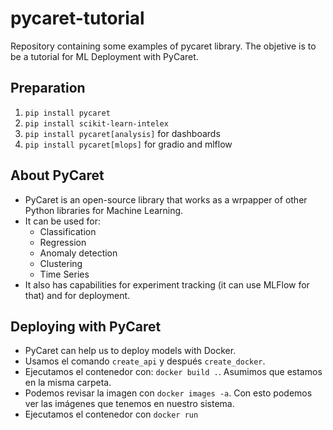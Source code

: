 # pycaret-tutorial
Repository containing some examples of pycaret library. The objetive is to be a tutorial for ML Deployment with PyCaret.

## Preparation

1. `pip install pycaret`
2. `pip install scikit-learn-intelex`
3. `pip install pycaret[analysis]` for dashboards
4. `pip install pycaret[mlops]` for gradio and mlflow

## About PyCaret

* PyCaret is an open-source library that works as a wrpapper of other Python libraries for Machine Learning. 
* It can be used for:
    * Classification
    * Regression
    * Anomaly detection
    * Clustering
    * Time Series
* It also has capabilities for experiment tracking (it can use MLFlow for that) and for deployment.

## Deploying with PyCaret

* PyCaret can help us to deploy models with Docker. 
* Usamos el comando `create_api` y después `create_docker`.
* Ejecutamos el contenedor con: `docker build .`. Asumimos que estamos en la misma carpeta.
* Podemos revisar la imagen con `docker images -a`. Con esto podemos ver las imágenes que tenemos en nuestro sistema.
* Ejecutamos el contenedor con `docker run `
